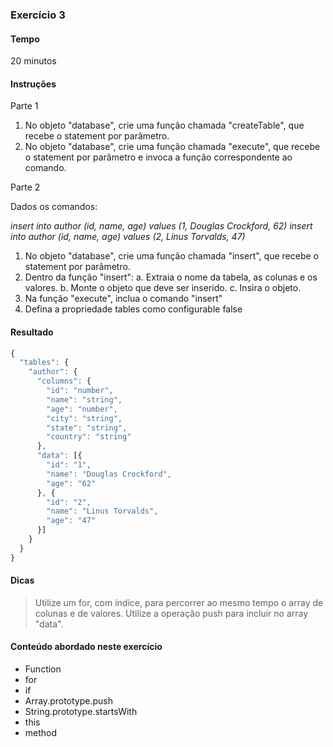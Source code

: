 ### Exercício 3

#### Tempo
20 minutos

#### Instruções

Parte 1

1. No objeto "database", crie uma função chamada "createTable", que recebe o statement por parâmetro.
2. No objeto "database", crie uma função chamada "execute", que recebe o statement por parâmetro e invoca a função correspondente ao comando.

Parte 2

Dados os comandos: 

_insert into author (id, name, age) values (1, Douglas Crockford, 62)_
_insert into author (id, name, age) values (2, Linus Torvalds, 47)_

1. No objeto "database", crie uma função chamada "insert", que recebe o statement por parâmetro.
2. Dentro da função "insert":
  a. Extraia o nome da tabela, as colunas e os valores.
  b. Monte o objeto que deve ser inserido.
  c. Insira o objeto.
3. Na função "execute", inclua o comando "insert"
4. Defina a propriedade tables como configurable false


#### Resultado

```javascript
{
  "tables": {
    "author": {
      "columns": {
        "id": "number",
        "name": "string",
        "age": "number",
        "city": "string",
        "state": "string",
        "country": "string"
      },
      "data": [{
        "id": "1",
        "name": "Douglas Crockford",
        "age": "62"
      }, {
        "id": "2",
        "name": "Linus Torvalds",
        "age": "47"
      }]
    }
  }
}
```

#### Dicas

> Utilize um for, com índice, para percorrer ao mesmo tempo o array de colunas e de valores. Utilize a operação push para incluir no array "data".

#### Conteúdo abordado neste exercício

* Function
* for
* if
* Array.prototype.push
* String.prototype.startsWith
* this
* method
